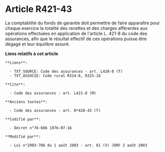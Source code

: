 # Article R421-43

La comptabilité du fonds de garantie doit permettre de faire apparaître pour chaque exercice la totalité des recettes et des
charges afférentes aux opérations effectuées en application de l'article L. 421-8 du code des assurances, afin que le
résultat effectif de ces opérations puisse être dégagé et leur équilibre assuré.

**Liens relatifs à cet article**

	**Liens**:

	  - TXT_SOURCE: Code des assurances - art. L420-8 (T)
	  - TXT_ASSOCIE: Code rural R324-6, R325-16

	**Cite**:

	  - Code des assurances - art. L421-8 (M)

	**Anciens textes**:

	  - Code des assurances - art. R*420-43 (T)

	**Codifié par**:

	  - Décret n°76-666 1976-07-16

	**Modifié par**:

	  - Loi n°2003-706 du 1 août 2003 - art. 81 (V) JORF 2 août 2003
